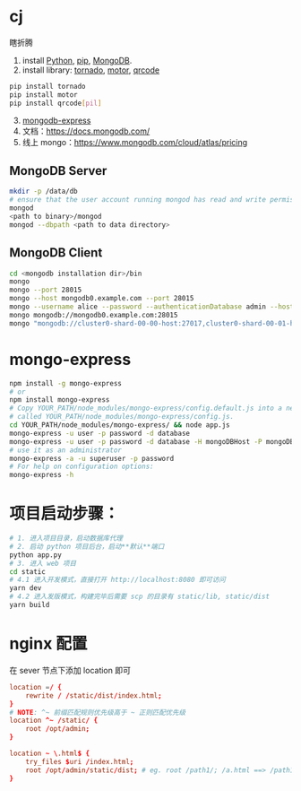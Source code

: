 # cj
瞎折腾

1. install [Python](https://www.python.org/downloads/), [pip](https://pip.pypa.io/en/stable/installing/), [MongoDB](https://www.mongodb.com/download-center/community).
2. install library: [tornado](http://www.tornadoweb.org/en/stable/index.html), [motor](https://motor.readthedocs.io/en/stable/index.html), [qrcode](https://pypi.org/project/qrcode/)

```sh
pip install tornado
pip install motor
pip install qrcode[pil]
```

3. [mongodb-express](https://www.npmjs.com/package/mongo-express)
4. 文档：https://docs.mongodb.com/
5. 线上 mongo：https://www.mongodb.com/cloud/atlas/pricing

## MongoDB Server
```sh
mkdir -p /data/db
# ensure that the user account running mongod has read and write permissions for the directory
mongod
<path to binary>/mongod
mongod --dbpath <path to data directory>
```

## MongoDB Client
```sh
cd <mongodb installation dir>/bin
mongo
mongo --port 28015
mongo --host mongodb0.example.com --port 28015
mongo --username alice --password --authenticationDatabase admin --host mongodb0.examples.com --port 28015
mongo mongodb://mongodb0.example.com:28015
mongo "mongodb://cluster0-shard-00-00-host:27017,cluster0-shard-00-01-host:27017,cluster0-shard-00-02-host:27017/test?replicaSet=Cluster0-shard-0" --ssl --authenticationDatabase admin --username name --password <PASSWORD>
```

# mongo-express
```sh
npm install -g mongo-express
# or
npm install mongo-express
# Copy YOUR_PATH/node_modules/mongo-express/config.default.js into a new file 
# called YOUR_PATH/node_modules/mongo-express/config.js.
cd YOUR_PATH/node_modules/mongo-express/ && node app.js
mongo-express -u user -p password -d database
mongo-express -u user -p password -d database -H mongoDBHost -P mongoDBPort
# use it as an administrator
mongo-express -a -u superuser -p password
# For help on configuration options:
mongo-express -h
```

# 项目启动步骤：
```bash
# 1. 进入项目目录，启动数据库代理
# 2. 启动 python 项目后台，启动**默认**端口
python app.py
# 3. 进入 web 项目
cd static
# 4.1 进入开发模式，直接打开 http://localhost:8080 即可访问
yarn dev
# 4.2 进入发版模式，构建完毕后需要 scp 的目录有 static/lib, static/dist
yarn build
```
# nginx 配置
在 sever 节点下添加 location 即可
```conf
location =/ {
    rewrite / /static/dist/index.html;
}
# NOTE: ^~ 前缀匹配规则优先级高于 ~ 正则匹配优先级
location ^~ /static/ {
    root /opt/admin;
}

location ~ \.html$ {
    try_files $uri /index.html;
    root /opt/admin/static/dist; # eg. root /path1/; /a.html ==> /path1/a.html --> /path1/static/index.html
}
```
